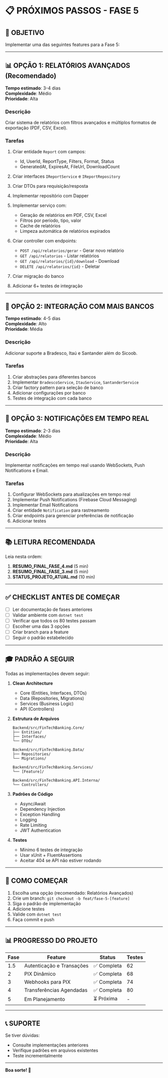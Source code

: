 # 📋 PRÓXIMOS PASSOS - FASE 5

## 🎯 OBJETIVO

Implementar uma das seguintes features para a Fase 5:

---

## 📊 OPÇÃO 1: RELATÓRIOS AVANÇADOS (Recomendado)

**Tempo estimado**: 3-4 dias  
**Complexidade**: Médio  
**Prioridade**: Alta

### Descrição
Criar sistema de relatórios com filtros avançados e múltiplos formatos de exportação (PDF, CSV, Excel).

### Tarefas
1. Criar entidade `Report` com campos:
   - Id, UserId, ReportType, Filters, Format, Status
   - GeneratedAt, ExpiresAt, FileUrl, DownloadCount

2. Criar interfaces `IReportService` e `IReportRepository`

3. Criar DTOs para requisição/resposta

4. Implementar repositório com Dapper

5. Implementar serviço com:
   - Geração de relatórios em PDF, CSV, Excel
   - Filtros por período, tipo, valor
   - Cache de relatórios
   - Limpeza automática de relatórios expirados

6. Criar controller com endpoints:
   - `POST /api/relatorios/gerar` - Gerar novo relatório
   - `GET /api/relatorios` - Listar relatórios
   - `GET /api/relatorios/{id}/download` - Download
   - `DELETE /api/relatorios/{id}` - Deletar

7. Criar migração do banco

8. Adicionar 6+ testes de integração

---

## 🏦 OPÇÃO 2: INTEGRAÇÃO COM MAIS BANCOS

**Tempo estimado**: 4-5 dias  
**Complexidade**: Alto  
**Prioridade**: Média

### Descrição
Adicionar suporte a Bradesco, Itaú e Santander além do Sicoob.

### Tarefas
1. Criar abstrações para diferentes bancos
2. Implementar `BradescoService`, `ItauService`, `SantanderService`
3. Criar factory pattern para seleção de banco
4. Adicionar configurações por banco
5. Testes de integração com cada banco

---

## 🔔 OPÇÃO 3: NOTIFICAÇÕES EM TEMPO REAL

**Tempo estimado**: 2-3 dias  
**Complexidade**: Médio  
**Prioridade**: Alta

### Descrição
Implementar notificações em tempo real usando WebSockets, Push Notifications e Email.

### Tarefas
1. Configurar WebSockets para atualizações em tempo real
2. Implementar Push Notifications (Firebase Cloud Messaging)
3. Implementar Email Notifications
4. Criar entidade `Notification` para rastreamento
5. Criar endpoints para gerenciar preferências de notificação
6. Adicionar testes

---

## 📚 LEITURA RECOMENDADA

Leia nesta ordem:
1. **RESUMO_FINAL_FASE_4.md** (5 min)
2. **RESUMO_FINAL_FASE_3.md** (5 min)
3. **STATUS_PROJETO_ATUAL.md** (10 min)

---

## ✅ CHECKLIST ANTES DE COMEÇAR

- [ ] Ler documentação de fases anteriores
- [ ] Validar ambiente com `dotnet test`
- [ ] Verificar que todos os 80 testes passam
- [ ] Escolher uma das 3 opções
- [ ] Criar branch para a feature
- [ ] Seguir o padrão estabelecido

---

## 🎓 PADRÃO A SEGUIR

Todas as implementações devem seguir:

1. **Clean Architecture**
   - Core (Entities, Interfaces, DTOs)
   - Data (Repositories, Migrations)
   - Services (Business Logic)
   - API (Controllers)

2. **Estrutura de Arquivos**
   ```
   Backend/src/FinTechBanking.Core/
   ├── Entities/
   ├── Interfaces/
   └── DTOs/
   
   Backend/src/FinTechBanking.Data/
   ├── Repositories/
   └── Migrations/
   
   Backend/src/FinTechBanking.Services/
   └── [Feature]/
   
   Backend/src/FinTechBanking.API.Interna/
   └── Controllers/
   ```

3. **Padrões de Código**
   - Async/Await
   - Dependency Injection
   - Exception Handling
   - Logging
   - Rate Limiting
   - JWT Authentication

4. **Testes**
   - Mínimo 6 testes de integração
   - Usar xUnit + FluentAssertions
   - Aceitar 404 se API não estiver rodando

---

## 🚀 COMO COMEÇAR

1. Escolha uma opção (recomendado: Relatórios Avançados)
2. Crie um branch: `git checkout -b feat/fase-5-[feature]`
3. Siga o padrão de implementação
4. Adicione testes
5. Valide com `dotnet test`
6. Faça commit e push

---

## 📊 PROGRESSO DO PROJETO

| Fase | Feature | Status | Testes |
|------|---------|--------|--------|
| 1.5 | Autenticação e Transações | ✅ Completa | 62 |
| 2 | PIX Dinâmico | ✅ Completa | 68 |
| 3 | Webhooks para PIX | ✅ Completa | 74 |
| 4 | Transferências Agendadas | ✅ Completa | 80 |
| 5 | Em Planejamento | ⏳ Próxima | - |

---

## 📞 SUPORTE

Se tiver dúvidas:
- Consulte implementações anteriores
- Verifique padrões em arquivos existentes
- Teste incrementalmente

---

**Boa sorte! 🎉**

